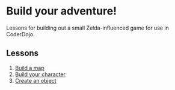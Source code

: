 # Build your adventure!

Lessons for building out a small Zelda-influenced game for use in CoderDojo.

## Lessons

1. [Build a map](lessons/1-maps)
2. [Build your character](lessons/2-character)
2. [Create an object](lessons/3-objects)
